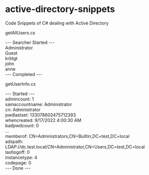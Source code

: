 # active-directory-snippets
Code Snippets of C# dealing with Active Directory

getAllUsers.cs

--- Searcher Started ---  
Administrator  
Guest  
krbtgt  
john  
anne  
--- Completed ---  


getUserInfo.cs  

--- Started ---  
admincount: 1  
samaccountname: Administrator  
cn: Administrator  
pwdlastset: 133078602475712393  
whencreated: 9/17/2022 4:00:30 AM  
badpwdcount: 0  
...  
memberof: CN=Administrators,CN=Builtin,DC=test,DC=local  
adspath: LDAP://dc.test.local/CN=Administrator,CN=Users,DC=test,DC=local  
lastlogoff: 0  
instancetype: 4  
codepage: 0  
--- Done ---  
